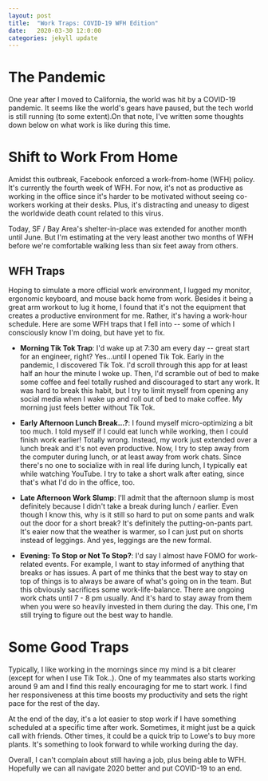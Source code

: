 ```yaml
---
layout: post
title:  "Work Traps: COVID-19 WFH Edition"
date:   2020-03-30 12:0:00
categories: jekyll update
---
```


# The Pandemic

One year after I moved to California, the world was hit by a COVID-19 pandemic. It seems like the world's gears have paused, but the tech world is still running (to some extent).On that note, I've written some thoughts down below on what work is like during this time.

# Shift to Work From Home

Amidst this outbreak, Facebook enforced a work-from-home (WFH) policy. It's currently the fourth week of WFH. For now, it's not as productive as working in the office since it's harder to be motivated without seeing co-workers working at their desks. Plus, it's distracting and uneasy to digest the worldwide death count related to this virus.

Today, SF / Bay Area's shelter-in-place was extended for another month until June. But I'm estimating at the very least another two months of WFH before we're comfortable walking less than six feet away from others.

## WFH Traps

Hoping to simulate a more official work environment, I lugged my monitor, ergonomic keyboard, and mouse back home from work. Besides it being a great arm workout to lug it home, I found that it's not the equipment that creates a productive environment for me. Rather, it's having a work-hour schedule. Here are some WFH traps that I fell into -- some of which I consciously know I'm doing, but have yet to fix.

* **Morning Tik Tok Trap**: I'd wake up at 7:30 am every day -- great start for an engineer, right? Yes...until I opened Tik Tok. Early in the pandemic, I discovered Tik Tok. I'd scroll through this app for at least half an hour the minute I woke up. Then, I'd scramble out of bed to make some coffee and feel totally rushed and discouraged to start any work. It was hard to break this habit, but I try to limit myself from opening any social media when I wake up and roll out of bed to make coffee. My morning just feels better without Tik Tok.

* **Early Afternoon Lunch Break...?**: I found myself micro-optimizing a bit too much. I told myself if I could eat lunch while working, then I could finish work earlier! Totally wrong. Instead, my work just extended over a lunch break and it's not even productive. Now, I try to step away from the computer during lunch, or at least away from work chats. Since there's no one to socialize with in real life during lunch, I typically eat while watching YouTube. I try to take a short walk after eating, since that's what I'd do in the office, too.

* **Late Afternoon Work Slump**: I'll admit that the afternoon slump is most definitely because I didn't take a break during lunch / earlier. Even though I know this, why is it still so hard to put on some pants and walk out the door for a short break? It's definitely the putting-on-pants part. It's eaier now that the weather is warmer, so I can just put on shorts instead of leggings. And yes, leggings are the new formal.

* **Evening: To Stop or Not To Stop?**: I'd say I almost have FOMO for work-related events. For example, I want to stay informed of anything that breaks or has issues. A part of me thinks that the best way to stay on top of things is to always be aware of what's going on in the team. But this obviously sacrifices some work-life-balance. There are ongoing work chats until 7 - 8 pm usually. And it's hard to stay away from them when you were so heavily invested in them during the day. This one, I'm still trying to figure out the best way to handle.

# Some Good Traps

Typically, I like working in the mornings since my mind is a bit clearer (except for when I use Tik Tok..). One of my teammates also starts working around 9 am and I find this really encouraging for me to start work. I find her responsiveness at this time boosts my productivity and sets the right pace for the rest of the day.

At the end of the day, it's a lot easier to stop work if I have something scheduled at a specific time after work. Sometimes, it might just be a quick call with friends. Other times, it could be a quick trip to Lowe's to buy more plants. It's something to look forward to while working during the day.

Overall, I can't complain about still having a job, plus being able to WFH. Hopefully we can all navigate 2020 better and put COVID-19 to an end.
